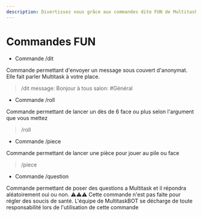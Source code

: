 ```yaml
---
description: Divertissez vous grâce aux commandes dite FUN de MultitaskBOT
---
```


# Commandes FUN

* Commande /dit

Commande permettant d'envoyer un message sous couvert d'anonymat. Elle fait parler Multitask à votre place.

> /dit message: Bonjour à tous salon: #Général

* Commande /roll

Commande permettant de lancer un dès de 6 face ou plus selon l'argument que vous mettez

> /roll

* Commande /piece

Commande permettant de lancer une pièce pour jouer au pile ou face

> /piece

* Commande /question

Commande permettant de poser des questions a Multitask et il répondra aléatoirement oui ou non. ⚠️⚠️⚠️ Cette commande n'est pas faite pour régler des soucis de santé. L'équipe de MultitaskBOT se décharge de toute responsabilité lors de l'utilisation de cette commande
